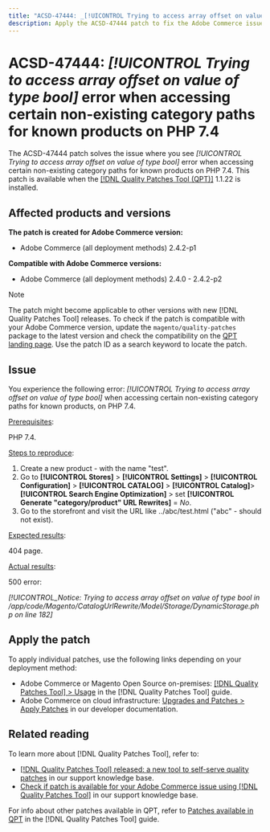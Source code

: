 ```yaml
---
title: "ACSD-47444: _[!UICONTROL Trying to access array offset on value of type bool]_ error when accessing certain non-existing category paths for known products on PHP 7.4"
description: Apply the ACSD-47444 patch to fix the Adobe Commerce issue where there is a _[!UICONTROL Trying to access array offset on value of type bool]_ error when accessing certain non-existing category paths for known products, on PHP 7.4.
---
```


# ACSD-47444: _[!UICONTROL Trying to access array offset on value of type bool]_ error when accessing certain non-existing category paths for known products on PHP 7.4

The ACSD-47444 patch solves the issue where you see _[!UICONTROL Trying to access array offset on value of type bool]_ error when accessing certain non-existing category paths for known products on PHP 7.4. This patch is available when the [[!DNL Quality Patches Tool (QPT)]](/help/announcements/adobe-commerce-announcements/magento-quality-patches-released-new-tool-to-self-serve-quality-patches.md) 1.1.22 is installed.  

## Affected products and versions

**The patch is created for Adobe Commerce version:**
* Adobe Commerce (all deployment methods) 2.4.2-p1

**Compatible with Adobe Commerce versions:**
* Adobe Commerce (all deployment methods) 2.4.0 - 2.4.2-p2

>[!NOTE]
>
>The patch might become applicable to other versions with new [!DNL Quality Patches Tool] releases. To check if the patch is compatible with your Adobe Commerce version, update the `magento/quality-patches` package to the latest version and check the compatibility on the [QPT landing page](https://experienceleague.adobe.com/tools/commerce-quality-patches/index.html). Use the patch ID as a search keyword to locate the patch.

## Issue

You experience the following error: _[!UICONTROL Trying to access array offset on value of type bool]_ when accessing certain non-existing category paths for known products, on PHP 7.4.

<u>Prerequisites</u>:

PHP 7.4.

<u>Steps to reproduce</u>:

1. Create a new product - with the name "test".
1. Go to **[!UICONTROL Stores]** > **[!UICONTROL Settings]** > **[!UICONTROL Configuration]** > **[!UICONTROL CATALOG]** > **[!UICONTROL Catalog]**> **[!UICONTROL Search Engine Optimization]** > set **[!UICONTROL Generate "category/product" URL Rewrites]** = _No_.
1. Go to the storefront and visit the URL like ../abc/test.html ("abc" - should not exist).

<u>Expected results</u>:

404 page.

<u>Actual results</u>:

500 error:

_[!UICONTROL_Notice: Trying to access array offset on value of type bool in /app/code/Magento/CatalogUrlRewrite/Model/Storage/DynamicStorage.php on line 182]_

## Apply the patch

To apply individual patches, use the following links depending on your deployment method:

* Adobe Commerce or Magento Open Source on-premises: [[!DNL Quality Patches Tool] > Usage](https://experienceleague.adobe.com/docs/commerce-operations/tools/quality-patches-tool/usage.html) in the [!DNL Quality Patches Tool] guide.
* Adobe Commerce on cloud infrastructure: [Upgrades and Patches > Apply Patches](https://devdocs.magento.com/cloud/project/project-patch.html) in our developer documentation.

## Related reading

To learn more about [!DNL Quality Patches Tool], refer to:

* [[!DNL Quality Patches Tool] released: a new tool to self-serve quality patches](/help/announcements/adobe-commerce-announcements/magento-quality-patches-released-new-tool-to-self-serve-quality-patches.md) in our support knowledge base.
* [Check if patch is available for your Adobe Commerce issue using [!DNL Quality Patches Tool]](/help/support-tools/patches-available-in-qpt-tool/check-patch-for-magento-issue-with-magento-quality-patches.md) in our support knowledge base.

For info about other patches available in QPT, refer to [Patches available in QPT](https://experienceleague.adobe.com/tools/commerce-quality-patches/index.html) in the [!DNL Quality Patches Tool] guide.
